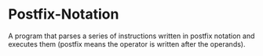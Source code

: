 # Postfix-Notation

A program that parses a series of instructions written in postfix notation and executes them (postfix means the operator is written after the operands).
